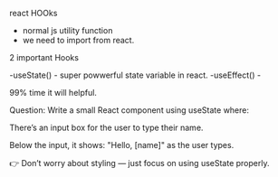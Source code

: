 react HOOks
 - normal js utility function
 - we need to import from react.

 2 important Hooks

  -useState() - super powwerful state variable in react.
  -useEffect() - 

  99% time it will helpful.



  Question:
Write a small React component using useState where:

There’s an input box for the user to type their name.

Below the input, it shows: "Hello, [name]" as the user types.

👉 Don’t worry about styling — just focus on using useState properly.